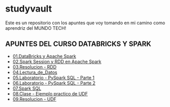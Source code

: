 # studyvault
Este es un repositorio con los apuntes que voy tomando en mi camino como aprendriz del MUNDO TECH!

<h2>APUNTES DEL CURSO DATABRICKS Y SPARK</h2>
<ul>
  <li><a href="https://example.com">01.DataBricks y Apache Spark</a>
     <li><a href="https://example.com">02.Spark Session y RDD en Apache Spark</a>
        <li><a href="https://example.com">03.Resolucion - RDD</a>
           <li><a href="https://example.com">04.Lectura_de_Datos</a>
              <li><a href="https://example.com">05.Laboratorio - PySpark SQL - Parte 1</a>
                 <li><a href="https://example.com">06.Laboratorio - PySpark SQL - Parte 2</a>
                    <li><a href="https://example.com">07.Spark SQL</a>
                       <li><a href="https://example.com">08.Clase - Ejemplo practico de UDF</a>
                       <li><a href="https://example.com">09.Resolucion - UDF</a>
                       </li>
